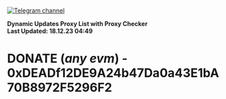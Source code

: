 [![Telegram channel](https://img.shields.io/endpoint?url=https://runkit.io/damiankrawczyk/telegram-badge/branches/master?url=https://t.me/n4z4v0d)](https://t.me/n4z4v0d) 

**Dynamic Updates Proxy List with Proxy Checker**  
**Last Updated: 18.12.23 04:49**

# DONATE (_any evm_) - 0xDEADf12DE9A24b47Da0a43E1bA70B8972F5296F2
